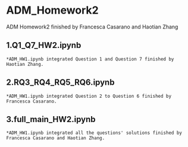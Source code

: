 # ADM_Homework2
ADM Homework2 finished by Francesca Casarano and Haotian Zhang


## 1.Q1_Q7_HW2.ipynb
    *ADM_HW1.ipynb integrated Question 1 and Question 7 finished by Haotian Zhang.
 
## 2.RQ3_RQ4_RQ5_RQ6.ipynb
    *ADM_HW1.ipynb integrated Question 2 to Question 6 finished by Francesca Casarano.
 
## 3.full_main_HW2.ipynb
    *ADM_HW1.ipynb integrated all the questions' solutions finished by Francesca Casarano and Haotian Zhang.

    
    
